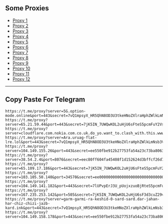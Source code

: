 Some Proxies
---
- [Proxy 1](https://t.me/proxy?server=5G.option-mode.online&port=443&secret=7vQ1mpsyX_HR5QhN8OD3U3tkeHNoZXlraHphZWlkLmNsb3VkZnJvbnQubmV0)
- [Proxy 2](https://t.me/proxy?server=65.21.59.44&port=443&secret=7jK5IN_7UWQwKOL2uHjU6sFteS5pcmFuY2VsbC5pcg)
- [Proxy 3](https://t.me/proxy?server=cloudflare.com.nokia.com.co.uk.do_yo.want_to.clash_with.this.www.microsoft.com.there_is_no.place_like.localhost.www.bing.com.count_with_me.cyou.com.now_sudo.rm_rf.ddns.net.we_are_here.again_to_fight.everyone.i_am.the_internet.special_wayob.blackmile.cfd.&port=443&secret=7gAAAAAAAAAAAAAAAAAAAABkeHNoZXlraHphZWlkLmNsb3VkZnJvbnQubmV0)
- [Proxy 4](https://t.me/proxy?server=Ara.uruag-flat-lre.lol&port=443&secret=7vQ1mpsyX_HR5QhN8OD3U3tkeHNoZXlraHphZWlkLmNsb3VkZnJvbnQubmV0)
- [Proxy 5](https://t.me/proxy?server=104.149.155.26&port=443&secret=ee550fbe912b27753fa54a23c73ba806346d792e6972616e63656c6c2e6972)
- [Proxy 6](https://t.me/proxy?server=38.54.2.4&port=8076&secret=eec80ff604fa45408f1d152624d3bffcf26d792e6972616e2d63656c6c2e636f6d)
- [Proxy 7](https://t.me/proxy?server=65.109.17.186&port=443&secret=7jK5IN_7UWQwKOL2uHjU6sFteS5pcmFuY2VsbC5pcg)
- [Proxy 8](https://t.me/proxy?server=103.105.50.140&port=34570&secret=ee000000000000000000000000000000006d79736f6e2e64756f6c696e676f2e636f6d)
- [Proxy 9](https://t.me/proxy?server=104.149.141.182&port=443&secret=7lUPvpErJ3U_pUojxzuoBjRteS5pcmFuY2VsbC5pcg==)
- [Proxy 10](https://t.me/proxy?server=167.235.253.142&port=505&secret=7jK5IN_7UWQwKOL2uHjU6sF3d3cuZ29vZ2xlLnNob3A)
- [Proxy 11](https://t.me/proxy?server=garm-garmi-ra-keshid-0-sard-sard.dar-jahan-har-chiz-chizi-jazb-kard.ink&port=443&secret=7vQ1mpsyX_HR5QhN8OD3U3tkeHNoZXlraHphZWlkLmNsb3VkZnJvbnQubmV0)
- [Proxy 12](https://t.me/proxy?server=104.149.158.178&port=443&secret=ee550fbe912b27753fa54a23c73ba806346d792e6972616e63656c6c2e6972)
---
Copy Paste For Telegram
---
```
https://t.me/proxy?server=5G.option-mode.online&port=443&secret=7vQ1mpsyX_HR5QhN8OD3U3tkeHNoZXlraHphZWlkLmNsb3VkZnJvbnQubmV0
https://t.me/proxy?server=65.21.59.44&port=443&secret=7jK5IN_7UWQwKOL2uHjU6sFteS5pcmFuY2VsbC5pcg
https://t.me/proxy?server=cloudflare.com.nokia.com.co.uk.do_yo.want_to.clash_with.this.www.microsoft.com.there_is_no.place_like.localhost.www.bing.com.count_with_me.cyou.com.now_sudo.rm_rf.ddns.net.we_are_here.again_to_fight.everyone.i_am.the_internet.special_wayob.blackmile.cfd.&port=443&secret=7gAAAAAAAAAAAAAAAAAAAABkeHNoZXlraHphZWlkLmNsb3VkZnJvbnQubmV0
https://t.me/proxy?server=Ara.uruag-flat-lre.lol&port=443&secret=7vQ1mpsyX_HR5QhN8OD3U3tkeHNoZXlraHphZWlkLmNsb3VkZnJvbnQubmV0
https://t.me/proxy?server=104.149.155.26&port=443&secret=ee550fbe912b27753fa54a23c73ba806346d792e6972616e63656c6c2e6972
https://t.me/proxy?server=38.54.2.4&port=8076&secret=eec80ff604fa45408f1d152624d3bffcf26d792e6972616e2d63656c6c2e636f6d
https://t.me/proxy?server=65.109.17.186&port=443&secret=7jK5IN_7UWQwKOL2uHjU6sFteS5pcmFuY2VsbC5pcg
https://t.me/proxy?server=103.105.50.140&port=34570&secret=ee000000000000000000000000000000006d79736f6e2e64756f6c696e676f2e636f6d
https://t.me/proxy?server=104.149.141.182&port=443&secret=7lUPvpErJ3U_pUojxzuoBjRteS5pcmFuY2VsbC5pcg==
https://t.me/proxy?server=167.235.253.142&port=505&secret=7jK5IN_7UWQwKOL2uHjU6sF3d3cuZ29vZ2xlLnNob3A
https://t.me/proxy?server=garm-garmi-ra-keshid-0-sard-sard.dar-jahan-har-chiz-chizi-jazb-kard.ink&port=443&secret=7vQ1mpsyX_HR5QhN8OD3U3tkeHNoZXlraHphZWlkLmNsb3VkZnJvbnQubmV0
https://t.me/proxy?server=104.149.158.178&port=443&secret=ee550fbe912b27753fa54a23c73ba806346d792e6972616e63656c6c2e6972
```